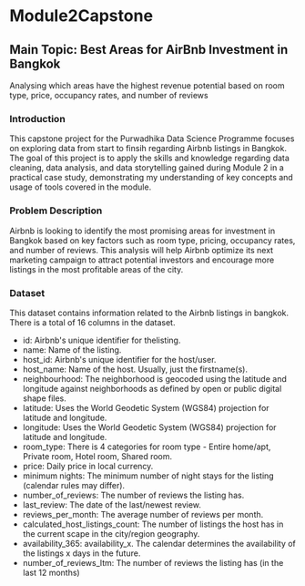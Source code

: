 # Module2Capstone
 
## Main Topic: Best Areas for AirBnb Investment in Bangkok
Analysing which areas have the highest revenue potential based on room type, price, occupancy rates, and number of reviews

### Introduction
This capstone project for the Purwadhika Data Science Programme focuses on exploring data from start to finsih regarding Airbnb listings in Bangkok. The goal of this project is to apply the skills and knowledge regarding data cleaning, data analysis, and data storytelling gained during Module 2 in a practical case study, demonstrating my understanding of key concepts and usage of tools covered in the module.

### Problem Description
Airbnb is looking to identify the most promising areas for investment in Bangkok based on key factors such as room type, pricing, occupancy rates, and number of reviews.
This analysis will help Airbnb optimize its next marketing campaign to attract potential investors and encourage more listings in the most profitable areas of the city.

### Dataset
This dataset contains information related to the Airbnb listings in bangkok. There is a total of 16 columns in the dataset.
- id: Airbnb's unique identifier for thelisting.
- name: Name of the listing.
- host_id:  Airbnb's unique identifier for the host/user.
- host_name: Name of the host. Usually, just the firstname(s).
- neighbourhood: The neighborhood is geocoded using the latitude and longitude against neighborhoods as defined by open or public digital shape files.
- latitude: Uses the World Geodetic System (WGS84) projection for latitude and longitude.
- longitude: Uses the World Geodetic System (WGS84) projection for latitude and longitude.
- room_type: There is 4 categories for room type - Entire home/apt, Private room, Hotel room, Shared room.
- price: Daily price in local currency.
- minimum nights: The minimum number of night stays for the listing (calendar rules may differ).
- number_of_reviews: The number of reviews the listing has.
- last_review: The date of the last/newest review.
- reviews_per_month: The average number of reviews per month.
- calculated_host_listings_count: The number of listings the host has in the current scape in the city/region geography.
- availability_365: availability_x. The calendar determines the availability of the listings x days in the future.
- number_of_reviews_ltm: The number of reviews the listing has (in the last 12 months)
